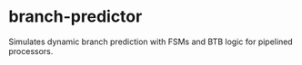 # branch-predictor
Simulates dynamic branch prediction with FSMs and BTB logic for pipelined processors.
